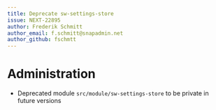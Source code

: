 ```yaml
---
title: Deprecate sw-settings-store
issue: NEXT-22895
author: Frederik Schmitt
author_email: f.schmitt@snapadmin.net
author_github: fschmtt
---
```

# Administration
* Deprecated module `src/module/sw-settings-store` to be private in future versions
